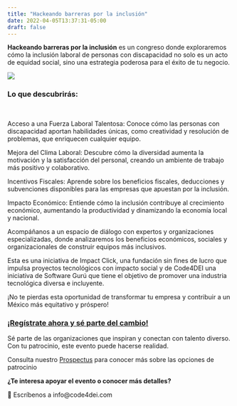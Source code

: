 ```yaml
---
title: "Hackeando barreras por la inclusión"
date: 2022-04-05T13:37:31-05:00
draft: false
---
```



**Hackeando barreras por la inclusión** es un congreso donde exploraremos cómo la inclusión laboral de personas con discapacidad no solo es un acto de equidad social, sino una estrategia poderosa para el éxito de tu negocio.

<img src="/images/hackeando-barreras-por-la-inclusion.png" class="img-fluid mx-auto d-block" >
<br>

### Lo que descubrirás:
<br>

Acceso a una Fuerza Laboral Talentosa: Conoce cómo las personas con discapacidad aportan habilidades únicas, como creatividad y resolución de problemas, que enriquecen cualquier equipo.

Mejora del Clima Laboral: Descubre cómo la diversidad aumenta la motivación y la satisfacción del personal, creando un ambiente de trabajo más positivo y colaborativo.

Incentivos Fiscales: Aprende sobre los beneficios fiscales, deducciones y subvenciones disponibles para las empresas que apuestan por la inclusión.

Impacto Económico: Entiende cómo la inclusión contribuye al crecimiento económico, aumentando la productividad y dinamizando la economía local y nacional.

Acompáñanos a un espacio de diálogo con expertos y organizaciones especializadas, donde analizaremos los beneficios económicos, sociales y organizacionales de construir equipos más inclusivos.

Esta es una iniciativa de Impact Click, una fundación sin fines de lucro que impulsa proyectos tecnológicos con impacto social y de Code4DEI una iniciativa de Software Gurú que tiene el objetivo de promover una industria tecnológica diversa e incluyente.

¡No te pierdas esta oportunidad de transformar tu empresa y contribuir a un México más equitativo y próspero!

<a href="https://www.eventbrite.com.mx/e/hackeando-barreras-por-la-inclusion-tickets-1373862101529?aff=oddtdtcreator" target="_black" class="text-center mx-auto d-block"><h3>¡Regístrate ahora y sé parte del cambio!</h3></a>


Sé parte de las organizaciones que inspiran y conectan con talento diverso.
Con tu patrocinio, este evento puede hacerse realidad. 

Consulta nuestro <a href="/files/prospectus-hackeando-barreras-por-la-inclusion.pdf" target="_blank">Prospectus</a> para conocer más sobre las opciones de patrocinio

<p class="text-center"><strong>¿Te interesa apoyar el evento o conocer más detalles?</strong></p>

<p class="text-center">📩 Escríbenos a info@code4dei.com</p>
